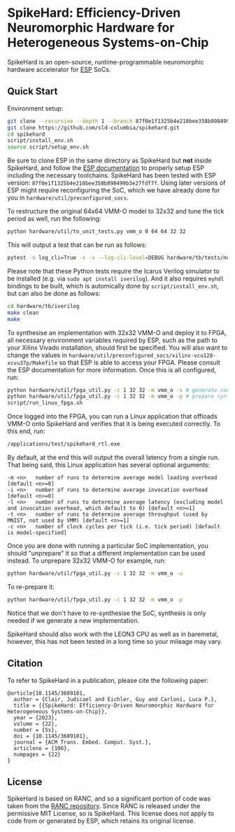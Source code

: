 # SpikeHard: Efficiency-Driven Neuromorphic Hardware for Heterogeneous Systems-on-Chip

SpikeHard is an open-source, runtime-programmable neuromorphic hardware accelerator for [ESP](https://www.esp.cs.columbia.edu/) SoCs.

## Quick Start

Environment setup:
```bash
git clone --recursive --depth 1 --branch 87f0e1f1325b4e210bee358b898499b3e27fdf7f https://github.com/sld-columbia/esp.git
git clone https://github.com/sld-columbia/spikehard.git
cd spikehard
script/install_env.sh
source script/setup_env.sh
```
Be sure to clone ESP in the same directory as SpikeHard but **not** inside SpikeHard, and follow the [ESP documentation](https://www.esp.cs.columbia.edu/docs/setup/) to properly setup ESP including the necessary toolchains. SpikeHard has been tested with ESP version: `87f0e1f1325b4e210bee358b898499b3e27fdf7f`. Using later versions of ESP might require reconfiguring the SoC, which we have already done for you in `hardware/util/preconfigured_socs`.

To restructure the original 64x64 VMM-O model to 32x32 and tune the tick period as well, run the following:
```bash
python hardware/util/to_unit_tests.py vmm_o 0 64 64 32 32
```
This will output a test that can be run as follows:
```bash
pytest -o log_cli=True -s -v --log-cli-level=DEBUG hardware/tb/tests/networks/altered/vmm_o/test_vmm_o_32.py
```
Please note that these Python tests require the Icarus Verilog simulator to be installed (e.g. via `sudo apt install iverilog`). And it also requires `myhdl` bindings to be built, which is automically done by `script/install_env.sh`, but can also be done as follows:
```bash
cd hardware/tb/iverilog
make clean
make
```

To synthesise an implementation with 32x32 VMM-O and deploy it to FPGA, all necessary environment variables required by ESP, such as the path to your Xilinx Vivado installation, should first be specified. You will also want to change the values in `hardware/util/preconfigured_socs/xilinx-vcu128-xcvu37p/Makefile` so that ESP is able to access your FPGA. Please consult the ESP documentation for more information. Once this is all configured, run:
```bash
python hardware/util/fpga_util.py -c 1 32 32 -m vmm_o -s # generate code & synthesise
python hardware/util/fpga_util.py -c 1 32 32 -m vmm_o -p # prepare synthesised SoC to run
script/run_linux_fpga.sh
```
Once logged into the FPGA, you can run a Linux application that offloads VMM-O onto SpikeHard and verifies that it is being executed correctly. To this end, run:
```bash
/applications/test/spikehard_rtl.exe
```
By default, at the end this will output the overall latency from a single run. That being said, this Linux application has several optional arguments:
```
-m <n>   number of runs to determine average model loading overhead [default <n>=0]
-i <n>   number of runs to determine average invocation overhead [default <n>=0]
-l <n>   number of runs to determine average latency (excluding model and invocation overhead, which default to 0) [default <n>=1]
-t <n>   number of runs to determine average throughput (used by MNIST, not used by VMM) [default <n>=1]
-c <n>   number of clock cycles per tick (i.e. tick period) [default is model-specified]
```
Once you are done with running a particular SoC implementation, you should "unprepare" it so that a different implementation can be used instead. To unprepare 32x32 VMM-O for example, run:
```bash
python hardware/util/fpga_util.py -c 1 32 32 -m vmm_o -u
```
To re-prepare it:
```bash
python hardware/util/fpga_util.py -c 1 32 32 -m vmm_o -p
```
Notice that we don't have to re-synthesise the SoC, synthesis is only needed if we generate a new implementation.

SpikeHard should also work with the LEON3 CPU as well as in baremetal, however, this has not been tested in a long time so your mileage may vary.

## Citation

To refer to SpikeHard in a publication, please cite the following paper:
```
@article{10.1145/3609101,
  author = {Clair, Judicael and Eichler, Guy and Carloni, Luca P.},
  title = {{SpikeHard: Efficiency-Driven Neuromorphic Hardware for Heterogeneous Systems-on-Chip}},
  year = {2023},
  volume = {22},
  number = {5s},
  doi = {10.1145/3609101},
  journal = {ACM Trans. Embed. Comput. Syst.},
  articleno = {106},
  numpages = {22}
}
```

## License

SpikeHard is based on RANC, and so a significant portion of code was taken from the [RANC repository](https://github.com/UA-RCL/RANC/tree/master). Since RANC is released under the permissive MIT License, so is SpikeHard. This license does not apply to code from or generated by ESP, which retains its original license.
